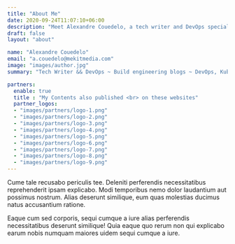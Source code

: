 ```yaml
---
title: "About Me"
date: 2020-09-24T11:07:10+06:00
description: "Meet Alexandre Couedelo, a tech writer and DevOps specialist passionate about building engineering blogs. Explore insights on DevOps, Kubernetes, security, and SRE from an experienced professional dedicated to sharing knowledge and expertise."
draft: false
layout: "about"

name: "Alexandre Couedelo"
email: "a.couedelo@mekitmedia.com"
image: "images/author.jpg"
summary: "Tech Writer && DevOps ~ Build engineering blogs ~ DevOps, Kubernetes, Security, SRE"

partners:
  enable: true
  title : "My Contents also published <br> on these websites"
  partner_logos:
  - "images/partners/logo-1.png"
  - "images/partners/logo-2.png"
  - "images/partners/logo-3.png"
  - "images/partners/logo-4.png"
  - "images/partners/logo-5.png"
  - "images/partners/logo-6.png"
  - "images/partners/logo-7.png"
  - "images/partners/logo-8.png"
  - "images/partners/logo-9.png"
---
```


Cume tale recusabo periculis tee. Deleniti perferendis necessitatibus reprehenderit ipsam explicabo. Modi temporibus nemo dolor laudantium aut possimus nostrum. Alias deserunt similique, eum quas molestias ducimus natus accusantium ratione.

Eaque cum sed corporis, sequi cumque a iure alias perferendis necessitatibus deserunt similique! Quia eaque quo rerum non qui explicabo earum nobis numquam maiores uidem sequi cumque a iure.